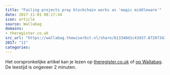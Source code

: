 ```yaml
---
title: "Failing projects pray blockchain works as 'magic middleware'"
date: 2017-11-01 08:17:34
icon: article
source: Wallabag
domains:
- theregister.co.uk
src_url: "https://wallabag.thewiserbit.nl/share/613348d1c43d37.87207342"
2017: "11"
categories:
---
```

Het oorspronkelijke artikel kan je lezen op [theregister.co.uk](https://www.theregister.co.uk/2016/07/26/failing_projects_pray_blockchain_works_as_magic_middleware/) of [op Wallabag](https://wallabag.thewiserbit.nl/share/613348d1c43d37.87207342). De leestijd is ongeveer 2 minuten.